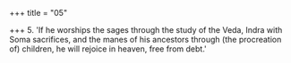 +++
title = "05"

+++
5. 'If he worships the sages through the study of the Veda, Indra with Soma sacrifices, and the manes of his ancestors through (the procreation of) children, he will rejoice in heaven, free from debt.'
